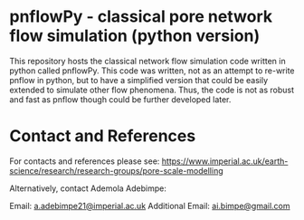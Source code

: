 # pnflowPy - classical pore network flow simulation (python version)

This repository hosts the classical network flow simulation code written in python called pnflowPy. 
This code was written, not as an attempt to re-write pnflow in python, but to have a simplified version that could be easily extended to simulate other flow phenomena. Thus, the code is not as robust and fast as pnflow though could be further developed later. 

# Contact and References
For contacts and references please see: https://www.imperial.ac.uk/earth-science/research/research-groups/pore-scale-modelling

Alternatively, contact Ademola Adebimpe:

Email: a.adebimpe21@imperial.ac.uk
Additional Email: ai.bimpe@gmail.com
